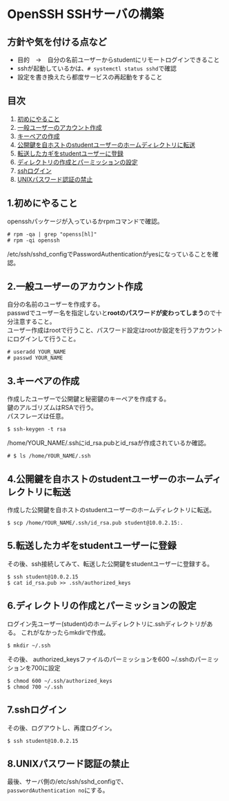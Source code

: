 # OpenSSH SSHサーバの構築

## 方針や気を付ける点など

* 目的　→　自分の名前ユーザーからstudentにリモートログインできること
* sshが起動しているかは、`# systemctl status sshd`で確認
* 設定を書き換えたら都度サービスの再起動をすること

## 目次
1. [初めにやること](#初めにやること)
2. [一般ユーザーのアカウント作成](#一般ユーザーのアカウント作成)
3. [キーペアの作成](#キーペアの作成)
4. [公開鍵を自ホストのstudentユーザーのホームディレクトリに転送](#公開鍵を自ホストのstudentユーザーのホームディレクトリに転送)
5. [転送したカギをstudentユーザーに登録](#転送したカギをstudentユーザーに登録)
6. [ディレクトリの作成とパーミッションの設定](#ディレクトリの作成とパーミッションの設定)
7. [sshログイン](#sshログイン)
8. [UNIXパスワード認証の禁止](#UNIXパスワード認証の禁止)

## 1.初めにやること

opensshパッケージが入っているかrpmコマンドで確認。

```
# rpm -qa | grep "openss[hl]"
# rpm -qi openssh
```

/etc/ssh/sshd_configでPasswordAuthenticationがyesになっていることを確認。

## 2.一般ユーザーのアカウント作成
自分の名前のユーザーを作成する。<br>
passwdでユーザー名を指定しないと**rootのパスワードが変わってしまう**ので十分注意すること。<br>
ユーザー作成はrootで行うこと、パスワード設定はrootか設定を行うアカウントにログインして行うこと。<br>

```
# useradd YOUR_NAME
# passwd YOUR_NAME
```

## 3.キーペアの作成

作成したユーザーで公開鍵と秘密鍵のキーペアを作成する。<br>
鍵のアルゴリズムはRSAで行う。<br>
パスフレーズは任意。

```
$ ssh-keygen -t rsa
```

/home/YOUR_NAME/.sshにid_rsa.pubとid_rsaが作成されているか確認。

```
# $ ls /home/YOUR_NAME/.ssh
```

## 4.公開鍵を自ホストのstudentユーザーのホームディレクトリに転送

作成した公開鍵を自ホストのstudentユーザーのホームディレクトリに転送。

```
$ scp /home/YOUR_NAME/.ssh/id_rsa.pub student@10.0.2.15:.
```

## 5.転送したカギをstudentユーザーに登録

その後、ssh接続してみて、転送した公開鍵をstudentユーザーに登録する。

```
$ ssh student@10.0.2.15
$ cat id_rsa.pub >> .ssh/authorized_keys
```

## 6.ディレクトリの作成とパーミッションの設定

ログイン先ユーザー(student)のホームディレクトリに.sshディレクトリがある。
これがなかったらmkdirで作成。

```
$ mkdir ~/.ssh
```

その後、
authorized_keysファイルのパーミッションを600
~/.sshのパーミッションを700に設定

```
$ chmod 600 ~/.ssh/authorized_keys
$ chmod 700 ~/.ssh
```

## 7.sshログイン

その後、ログアウトし、再度ログイン。

```
$ ssh student@10.0.2.15
```

## 8.UNIXパスワード認証の禁止

最後、サーバ側の/etc/ssh/sshd_configで、<br>
`passwordAuthentication no`にする。





